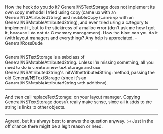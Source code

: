How the heck do you do it?  General/NSTextStorage does not implement its own copy methods!  I tried using copy (came up with an General/NSAttributedString) and mutableCopy (came up with an General/NSMutableAttributedString), and even tried using a category to implement it, but to the stickiness of a malloc error (don't ask me how I got it, because I do not do C memory management).  How the blast can you do it (with layout managers and everything)?  Any help is appreciated. -General/RossDude

----

General/NSTextStorage is a subclass of General/NSMutableAttributedString. Unless I'm missing something, all you need to do is create a new text storage and use General/NSAttributedString's initWithAttributedString: method, passing the old General/NSTextStorage (since it's  an General/NSMutableAttributedString with additions).

----

And then call     replaceTextStorage: on your layout manager. Copying General/NSTextStorage doesn't really make sense, since all it adds to the string is links to other objects.

----

Agreed, but it's always best to answer the question anyway. ;-) Just in the off chance there might be a legit reason or need.